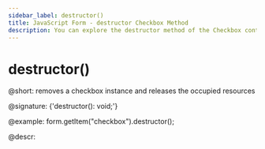 ```yaml
---
sidebar_label: destructor()
title: JavaScript Form - destructor Checkbox Method 
description: You can explore the destructor method of the Checkbox control of Form in the documentation of the DHTMLX JavaScript UI library. Browse developer guides and API reference, try out code examples and live demos, and download a free 30-day evaluation version of DHTMLX Suite.
---
```


# destructor()

@short: removes a checkbox instance and releases the occupied resources

@signature: {'destructor(): void;'}

@example:
form.getItem("checkbox").destructor();

@descr: